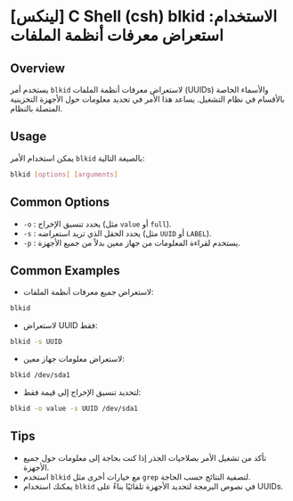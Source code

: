# [لينكس] C Shell (csh) blkid الاستخدام: استعراض معرفات أنظمة الملفات

## Overview
يستخدم أمر `blkid` لاستعراض معرفات أنظمة الملفات (UUIDs) والأسماء الخاصة بالأقسام في نظام التشغيل. يساعد هذا الأمر في تحديد معلومات حول الأجهزة التخزينية المتصلة بالنظام.

## Usage
يمكن استخدام الأمر `blkid` بالصيغة التالية:

```bash
blkid [options] [arguments]
```

## Common Options
- `-o` : يحدد تنسيق الإخراج (مثل `value` أو `full`).
- `-s` : يحدد الحقل الذي تريد استعراضه (مثل `UUID` أو `LABEL`).
- `-p` : يستخدم لقراءة المعلومات من جهاز معين بدلاً من جميع الأجهزة.

## Common Examples
- لاستعراض جميع معرفات أنظمة الملفات:
```bash
blkid
```

- لاستعراض UUID فقط:
```bash
blkid -s UUID
```

- لاستعراض معلومات جهاز معين:
```bash
blkid /dev/sda1
```

- لتحديد تنسيق الإخراج إلى قيمة فقط:
```bash
blkid -o value -s UUID /dev/sda1
```

## Tips
- تأكد من تشغيل الأمر بصلاحيات الجذر إذا كنت بحاجة إلى معلومات حول جميع الأجهزة.
- استخدم `blkid` مع خيارات أخرى مثل `grep` لتصفية النتائج حسب الحاجة.
- يمكنك استخدام `blkid` في نصوص البرمجة لتحديد الأجهزة تلقائيًا بناءً على UUIDs.